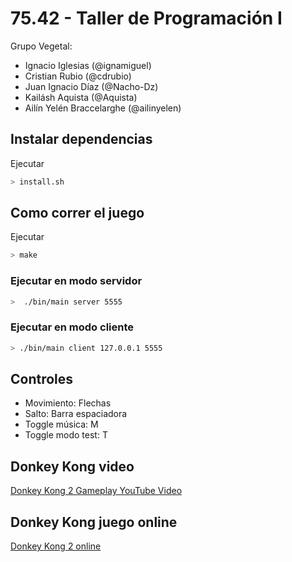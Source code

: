 # 75.42 - Taller de Programación I

Grupo Vegetal:
  * Ignacio Iglesias (@ignamiguel)
  * Cristian Rubio (@cdrubio)
  * Juan Ignacio Díaz (@Nacho-Dz)
  * Kailásh Aquista (@Aquista)
  * Ailín Yelén Braccelarghe (@ailinyelen)


## Instalar dependencias
Ejecutar
```sh
> install.sh
```

## Como correr el juego
Ejecutar
```sh
> make
```
### Ejecutar en modo servidor
```sh
>  ./bin/main server 5555  
```
### Ejecutar en modo cliente
```sh
> ./bin/main client 127.0.0.1 5555
```
## Controles
* Movimiento: Flechas
* Salto: Barra espaciadora
* Toggle música: M
* Toggle modo test: T

## Donkey Kong video
[Donkey Kong 2 Gameplay YouTube Video](https://www.youtube.com/watch?v=y4xnoOdqmMU)


## Donkey Kong juego online
[Donkey Kong 2 online](https://www.retrogames.cc/arcade-games/donkey-kong-ii-jumpman-returns-v1-2-hack.html)
